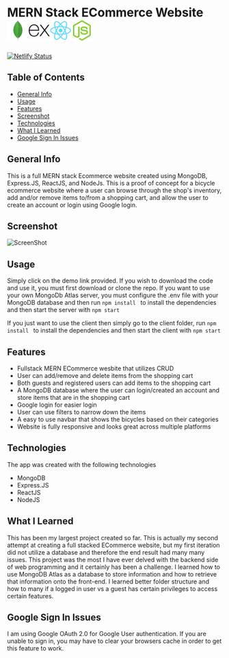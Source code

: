 # MERN Stack ECommerce Website <img src='https://github.com/devicons/devicon/blob/master/icons/mongodb/mongodb-original.svg' width='50' /><img src='https://github.com/devicons/devicon/blob/master/icons/express/express-original.svg' width='50' /><img src='https://github.com/devicons/devicon/blob/master/icons/react/react-original.svg' width='50' /><img src='https://github.com/devicons/devicon/blob/master/icons/nodejs/nodejs-original.svg' width='50' />

[![Netlify Status](https://api.netlify.com/api/v1/badges/3e70f7e5-fff6-4a82-9005-03e0b3264183/deploy-status)](https://app.netlify.com/sites/leocycles/deploys)
## Table of Contents
* [General Info](#general-info)
* [Usage](#usage)
* [Features](#features)
* [Screenshot](#screenshot)
* [Technologies](#technologies)
* [What I Learned](#what-i-learned)
* [Google Sign In Issues](#google-sign-in-issues)


## General Info
This is a full MERN stack Ecommerce website created using MongoDB, Express.JS, ReactJS, and NodeJs. This is a proof of concept for a bicycle ecommerce website where a user can browse through the shop's inventory, add and/or remove items to/from a shopping cart, and allow the user to create an account or login using Google login. 

## Screenshot
![ScreenShot](https://github.com/Leopoldov95/bicycle_ecomm/blob/main/screenshot.png?raw=true)

## Usage
Simply click on the demo link provided.
If you wish to download the code and use it, you must first download or clone the repo.
If you want to use your own MongoDb Atlas server, you must configure the .env file with your MongoDB database and then run ```npm install ``` to install the dependencies and then start the server with ```npm start ```

If you just want to use the client then simply go to the client folder, run ```npm install ``` to install the dependencies and then start the client with ```npm start ```

## Features
* Fullstack MERN ECommerce wesbite that utilizes CRUD
* User can add/remove and delete items from the shopping cart
* Both guests and registered users can add items to the shopping cart
* A MongoDB database where the user can login/created an account and store items that are in the shopping cart
* Google login for easier login
* User can use filters to narrow down the items
* A easy to use navbar that shows the bicycles based on their categories
* Website is fully responsive and looks great across multiple platforms


## Technologies
The app was created with the following technologies
* MongoDB
* Express.JS
* ReactJS
* NodeJS


## What I Learned
This has been my largest project created so far. This is actually my second attempt at creating a full stacked ECommerce website, but my first iteration did not utilize a database and therefore the end result had many many issues. This project was the most I have ever delved with the backend side of web programming and it certainly has been a challenge. I learned how to use MongoDB Atlas as a database to store information and how to retrieve that information onto the front-end. I learned better folder structure and how to many if a logged in user vs a guest has certain privileges to access certain features. 

## Google Sign In Issues
I am using Google OAuth 2.0 for Google User authentication. If you are unable to sign in, you may have to clear your browsers cache in order to get this feature to work.

